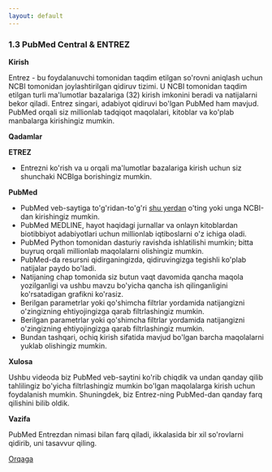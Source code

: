 ```yaml
---
layout: default
---
```


### 1.3 PubMed Central & ENTREZ

**Kirish**

Entrez - bu foydalanuvchi tomonidan taqdim etilgan so'rovni aniqlash uchun NCBI tomonidan joylashtirilgan qidiruv tizimi. U NCBI tomonidan taqdim etilgan turli ma'lumotlar bazalariga (32) kirish imkonini beradi va natijalarni bekor qiladi. Entrez singari, adabiyot qidiruvi bo'lgan PubMed ham mavjud. PubMed orqali siz millionlab tadqiqot maqolalari, kitoblar va ko'plab manbalarga kirishingiz mumkin.

**Qadamlar**

**ETREZ**

- Entrezni ko'rish va u orqali ma'lumotlar bazalariga kirish uchun siz shunchaki NCBIga borishingiz mumkin.

**PubMed**

- PubMed veb-saytiga to'g'ridan-to'g'ri [shu yerdan](https://pubmed.ncbi.nlm.nih.gov/) o'ting yoki unga NCBI-dan kirishingiz mumkin.
- PubMed MEDLINE, hayot haqidagi jurnallar va onlayn kitoblardan biotibbiyot adabiyotlari uchun millionlab iqtiboslarni o'z ichiga oladi.
- PubMed Python tomonidan dasturiy ravishda ishlatilishi mumkin; bitta buyruq orqali millionlab maqolalarni olishingiz mumkin.
- PubMed-da resursni qidirganingizda, qidiruvingizga tegishli ko'plab natijalar paydo bo'ladi.
- Natijaning chap tomonida siz butun vaqt davomida qancha maqola yozilganligi va ushbu mavzu bo'yicha qancha ish qilinganligini ko'rsatadigan grafikni ko'rasiz.
- Berilgan parametrlar yoki qo'shimcha filtrlar yordamida natijangizni o'zingizning ehtiyojingizga qarab filtrlashingiz mumkin.
- Berilgan parametrlar yoki qo'shimcha filtrlar yordamida natijangizni o'zingizning ehtiyojingizga qarab filtrlashingiz mumkin.
- Bundan tashqari, ochiq kirish sifatida mavjud bo'lgan barcha maqolalarni yuklab olishingiz mumkin.

**Xulosa**

Ushbu videoda biz PubMed veb-saytini ko'rib chiqdik va undan qanday qilib tahlilingiz bo'yicha filtrlashingiz mumkin bo'lgan maqolalarga kirish uchun foydalanish mumkin. Shuningdek, biz Entrez-ning PubMed-dan qanday farq qilishini bilib oldik.

**Vazifa**

PubMed Entrezdan nimasi bilan farq qiladi, ikkalasida bir xil so'rovlarni qidirib, uni tasavvur qiling.

[Orqaga](../)